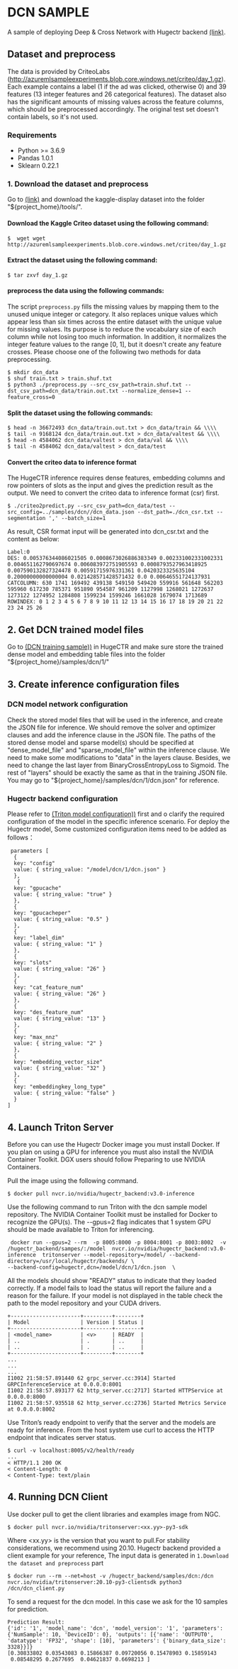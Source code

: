 # DCN SAMPLE 
A sample of deploying Deep & Cross Network with Hugectr backend [(link)](https://arxiv.org/pdf/1708.05123.pdf).

## Dataset and preprocess 
The data is provided by CriteoLabs (http://azuremlsampleexperiments.blob.core.windows.net/criteo/day_1.gz).
Each example contains a label (1 if the ad was clicked, otherwise 0) and 39 features (13 integer features and 26 categorical features).
The dataset also has the significant amounts of missing values across the feature columns, which should be preprocessed accordingly.
The original test set doesn't contain labels, so it's not used.


### Requirements
* Python >= 3.6.9
* Pandas 1.0.1
* Sklearn 0.22.1

### 1. Download the dataset and preprocess 

Go to [(link)](http://azuremlsampleexperiments.blob.core.windows.net/criteo/day_1.gz)
and download the kaggle-display dataset into the folder "${project_home}/tools/".


####  Download the Kaggle Criteo dataset using the following command: 
```shell.
$  wget wget http://azuremlsampleexperiments.blob.core.windows.net/criteo/day_1.gz
```

#### Extract the dataset using the following command:
```shell.
$ tar zxvf day_1.gz
```

#### preprocess the data using the following commands:
The script `preprocess.py` fills the missing values by mapping them to the unused unique integer or category.
It also replaces unique values which appear less than six times across the entire dataset with the unique value for missing values.
Its purpose is to reduce the vocabulary size of each column while not losing too much information.
In addition, it normalizes the integer feature values to the range [0, 1],
but it doesn't create any feature crosses. Please choose one of the following two methods for data preprocessing.
```shell.
$ mkdir dcn_data
$ shuf train.txt > train.shuf.txt
$ python3 ./preprocess.py --src_csv_path=train.shuf.txt --dst_csv_path=dcn_data/train.out.txt --normalize_dense=1 --feature_cross=0
```

#### Split the dataset using the following commands:
```shell.
$ head -n 36672493 dcn_data/train.out.txt > dcn_data/train && \\\\
$ tail -n 9168124 dcn_data/train.out.txt > dcn_data/valtest && \\\\
$ head -n 4584062 dcn_data/valtest > dcn_data/val && \\\\
$ tail -n 4584062 dcn_data/valtest > dcn_data/test
```
#### Convert the criteo data to inference format
The HugeCTR inference requires dense features, embedding columns and row pointers of slots as the input and gives the prediction result as the output. We need to convert the criteo data to inference format (csr) first.
```shell.
$ ./criteo2predict.py --src_csv_path=dcn_data/test --src_config=../samples/dcn//dcn_data.json --dst_path=./dcn_csr.txt --segmentation ',' --batch_size=1
```
As result, CSR format input will be generated into dcn_csr.txt and the content as below:
```shell.
Label:0
DES: 0.005376344086021505 0.0008673026886383349 0.002331002331002331 0.004651162790697674 0.006083972751905593 0.0008793527963418925 0.007590132827324478 0.00591715976331361 0.0420323325635104 0.20000000000000004 0.021428571428571432 0.0 0.00646551724137931
CATCOLUMN: 630 1741 169492 439138 549150 549420 559916 561648 562203 595960 617230 785371 951890 954587 961209 1127998 1268021 1272637 1273122 1274952 1284808 1599234 1599246 1661028 1679074 1713689
ROWINDEX: 0 1 2 3 4 5 6 7 8 9 10 11 12 13 14 15 16 17 18 19 20 21 22 23 24 25 26
```


## 2. Get DCN trained model files
Go to [(DCN training sample))](https://github.com/NVIDIA/HugeCTR/tree/master/samples/dcn#training-with-hugectr) in HugeCTR and make sure store the trained dense model and embedding table files into the folder "${project_home}/samples/dcn/1/"

## 3. Create inference configuration files
### DCN model network configuration 
Check the stored model files that will be used in the inference, and create the JSON file for inference. We should remove the solver and optimizer clauses and add the inference clause in the JSON file. The paths of the stored dense model and sparse model(s) should be specified at "dense_model_file" and "sparse_model_file" within the inference clause. We need to make some modifications to "data" in the layers clause. Besides, we need to change the last layer from BinaryCrossEntropyLoss to Sigmoid. The rest of "layers" should be exactly the same as that in the training JSON file. You may go to "${project_home}/samples/dcn/1/dcn.json" for reference.

### Hugectr backend configuration 
Please refer to  [(Triton model configuration))](https://github.com/triton-inference-server/server/blob/master/docs/model_configuration.md) first and o clarify the required configuration of the model in the specific inference scenario.
For deploy the Hugectr model, Some customized configuration items need to be added as follows：
```json.
 parameters [
  {
  key: "config"
  value: { string_value: "/model/dcn/1/dcn.json" }
  },
   {
  key: "gpucache"
  value: { string_value: "true" }
  },
  {
  key: "gpucacheper"
  value: { string_value: "0.5" }
  },
  {
  key: "label_dim"
  value: { string_value: "1" }
  },
  {
  key: "slots"
  value: { string_value: "26" }
  },
  {
  key: "cat_feature_num"
  value: { string_value: "26" }
  },
  {
  key: "des_feature_num"
  value: { string_value: "13" }
  },
  {
  key: "max_nnz"
  value: { string_value: "2" }
  },
  {
  key: "embedding_vector_size"
  value: { string_value: "32" }
  },
  {
  key: "embeddingkey_long_type"
  value: { string_value: "false" }
  }
]
```
## 4. Launch Triton Server 
Before you can use the Hugectr Docker image you must install Docker. If you plan on using a GPU for inference you must also install the NVIDIA Container Toolkit. DGX users should follow Preparing to use NVIDIA Containers. 

Pull the image using the following command.
```shell.
$ docker pull nvcr.io/nvidia/hugectr_backend:v3.0-inference
```
Use the following command to run Triton with the dcn sample model repository. The NVIDIA Container Toolkit must be installed for Docker to recognize the GPU(s). The --gpus=2 flag indicates that 1 system GPU should be made available to Triton for inferencing.
```shell.
 docker run --gpus=2 --rm  -p 8005:8000 -p 8004:8001 -p 8003:8002  -v /hugectr_backend/sampes/:/model  nvcr.io/nvidia/hugectr_backend:v3.0-inference  tritonserver --model-repository=/model/ --backend-directory=/usr/local/hugectr/backends/ \
--backend-config=hugectr,dcn=/model/dcn/1/dcn.json  \
```
All the models should show "READY" status to indicate that they loaded correctly. If a model fails to load the status will report the failure and a reason for the failure. If your model is not displayed in the table check the path to the model repository and your CUDA drivers.
```shell.
+----------------------+---------+--------+
| Model                | Version | Status |
+----------------------+---------+--------+
| <model_name>         | <v>     | READY  |
| ..                   | .       | ..     |
| ..                   | .       | ..     |
+----------------------+---------+--------+
...
...
...
I1002 21:58:57.891440 62 grpc_server.cc:3914] Started GRPCInferenceService at 0.0.0.0:8001
I1002 21:58:57.893177 62 http_server.cc:2717] Started HTTPService at 0.0.0.0:8000
I1002 21:58:57.935518 62 http_server.cc:2736] Started Metrics Service at 0.0.0.0:8002
```

Use Triton’s ready endpoint to verify that the server and the models are ready for inference. From the host system use curl to access the HTTP endpoint that indicates server status.
```shell.
$ curl -v localhost:8005/v2/health/ready
...
< HTTP/1.1 200 OK
< Content-Length: 0
< Content-Type: text/plain
```
## 4. Running DCN Client 
Use docker pull to get the client libraries and examples image from NGC.
```shell.
$ docker pull nvcr.io/nvidia/tritonserver:<xx.yy>-py3-sdk
```
Where <xx.yy> is the version that you want to pull.For stability considerations, we recommend using 20.10. Hugectr backend provided a client example for your reference, The input data is generated in `1.Download the dataset and preprocess` part
```shell.
$ docker run --rm --net=host -v /hugectr_backend/samples/dcn:/dcn nvcr.io/nvidia/tritonserver:20.10-py3-clientsdk python3 /dcn/dcn_client.py
```
To send a request for the dcn model. In this case we ask for the 10 samples for prediction.
```shell.
Prediction Result:
{'id': '1', 'model_name': 'dcn', 'model_version': '1', 'parameters': {'NumSample': 10, 'DeviceID': 0}, 'outputs': [{'name': 'OUTPUT0', 'datatype': 'FP32', 'shape': [10], 'parameters': {'binary_data_size': 3328}}]}
[0.30833802 0.03543083 0.15866387 0.09720056 0.15478903 0.15859143
 0.08548295 0.2677695  0.04621837 0.6698213 ]
```

